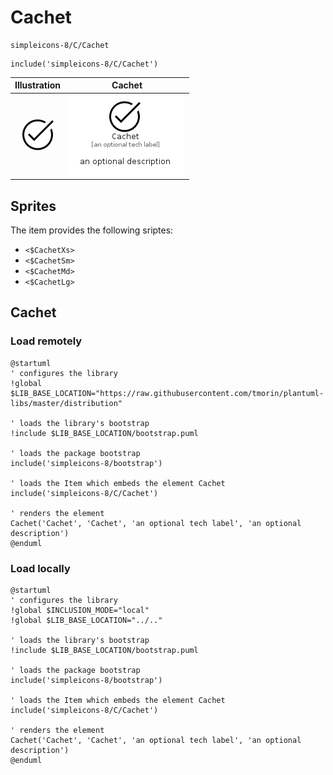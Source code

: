 # Cachet


```text
simpleicons-8/C/Cachet
```

```text
include('simpleicons-8/C/Cachet')
```



| Illustration | Cachet |
| :---: | :---: |
| ![illustration for Illustration](../../simpleicons-8/C/Cachet.png) | ![illustration for Cachet](../../simpleicons-8/C/Cachet.Local.png) |



## Sprites
The item provides the following sriptes:

- `<$CachetXs>`
- `<$CachetSm>`
- `<$CachetMd>`
- `<$CachetLg>`





## Cachet

### Load remotely
```plantuml
@startuml
' configures the library
!global $LIB_BASE_LOCATION="https://raw.githubusercontent.com/tmorin/plantuml-libs/master/distribution"

' loads the library's bootstrap
!include $LIB_BASE_LOCATION/bootstrap.puml

' loads the package bootstrap
include('simpleicons-8/bootstrap')

' loads the Item which embeds the element Cachet
include('simpleicons-8/C/Cachet')

' renders the element
Cachet('Cachet', 'Cachet', 'an optional tech label', 'an optional description')
@enduml
```

### Load locally
```plantuml
@startuml
' configures the library
!global $INCLUSION_MODE="local"
!global $LIB_BASE_LOCATION="../.."

' loads the library's bootstrap
!include $LIB_BASE_LOCATION/bootstrap.puml

' loads the package bootstrap
include('simpleicons-8/bootstrap')

' loads the Item which embeds the element Cachet
include('simpleicons-8/C/Cachet')

' renders the element
Cachet('Cachet', 'Cachet', 'an optional tech label', 'an optional description')
@enduml
```


